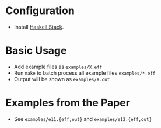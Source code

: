 # Configuration

- Install [Haskell Stack](https://www.haskellstack.org).

# Basic Usage

- Add example files as `examples/X.eff`
- Run `make` to batch process all example files `examples/*.eff`
- Output will be shown as `examples/X.out`

# Examples from the Paper

- See `examples/e11.{eff,out}` and `examples/e12.{eff,out}`
